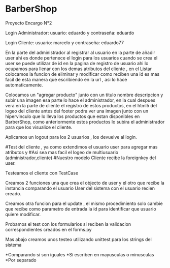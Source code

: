 # BarberShop
Proyecto Encargo N°2

Login Administrador:
usuario: eduardo y
contraseña: eduardo

Login Cliente:
usuario: marcelo y
contraseña: eduardo77

En la parte del administrador al registrar al usuario en la parte de añadir user ahi es donde pertenece el login para los usuarios cuando se crea el user se puede utilizar de id en la pagina de registro de usuario ahi lo ocupamos para llenar con los demas atributos del cliente , en el Listar colocamos la funcion de eliminar y modificar como reciben una id es mas facil de esta manera que escribiendo en la url , asi lo hace automaticamente.

Colocamos un "agregar producto" junto con un titulo nombre descripcion y subir una imagen esa parte lo hace el administrador, en la cual despues vera en la parte de cliente el registro de estos productos, en el html5 del logeo del cliente antes del footer podra ver una imagen junto con un hipervinculo que lo lleva los productos que estan disponibles en BarberShop, como anteriormente estos productos lo subira el administrador para que los visualice el cliente.

Aplicamos un logout para los 2 usuarios , los devuelve al login.

#Test del cliente , ya como extendimos el usuario user para agregar mas atributos y
#Asi sea mas facil el logeo de multiusuario (administrador,cliente) 
#Nuestro modelo Cliente recibe la foreignkey del user.

Testeamos el cliente con TestCase

Creamos 2 funciones una que crea el objecto de user y el otro que recibe la instancia comparando el usuario User del sistema con el usuario recien creado.

Creamos otra funcion para el update , el mismo procedimiento solo cambie que recibe como parametro de entrada la id para identificar que usuario quiere modificar.

Probamos el test con los formularios si reciben la validacion correspondientes creados en el forms.py 

Mas abajo creamos unos testeo utilizando unittest para los strings del sistema

*Comparando si son iguales
*Si escriben en mayusculas o minusculas
*Por separado
